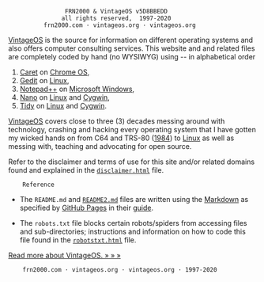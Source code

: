                     FRN2000 & VintageOS v5D8BBEDD
                   all rights reserved,  1997-2020
              frn2000.com · vintageos.org · vintageos.org

[VintageOS](https://vintageos.org/) is the source for information on
different operating systems and also offers computer consulting
services.  This website and and related files are completely coded by
hand (no WYSIWYG) using -- in alphabetical order

1. [Caret](https://thomaswilburn.net/caret/) on
[Chrome OS](https://google.com/chromebook/),
2. [Gedit](https://wiki.gnome.org/Apps/Gedit) on
[Linux](https://vintageos.org/linux.html),
3. [Notepad++](http://notepad-plus-plus.org/) on
[Microsoft Windows](https://vintageos.org//windows.html),
4. [Nano](https://nano-editor.org/) on
[Linux](https://vintageos.org/linux.html) and
[Cygwin](https://vintageos.org/cygwin.html),
5. [Tidy](http://html-tidy.org/) on
[Linux](https://vintageos.org/linux.html) and
[Cygwin](https://vintageos.org/cygwin.html).

[VintageOS](https://vintageos.org/) covers close to three (3) decades
messing around with technology, crashing and hacking every operating
system that I have gotten my wicked hands on from C64 and TRS-80
([1984](https://vintageos.org/basic.html)) to
[Linux](https://vintageos.org/linux.html) as well as messing with,
teaching and advocating for open source.

Refer to the disclaimer and terms of use for this site and/or related
domains found and explained in the
[`disclaimer.html`](https://vintageos.org/disclaimer.html) file.

        Reference

* The `README.md` and [`README2.md`](README2.md) files are written using
the [Markdown](https://daringfireball.net/projects/markdown/) as
specified by [GitHub Pages](https://pages.github.com/) in their
[guide](https://guides.github.com/features/mastering-markdown/).

* The `robots.txt` file blocks certain robots/spiders from accessing
files and sub-directories;  instructions and information on how to code
this file found in the
[`robotstxt.html`](http://robotstxt.org/robotstxt.html) file.

[Read more about VintageOS.  » » »](README2.md)

        frn2000.com · vintageos.org · vintageos.org · 1997-2020